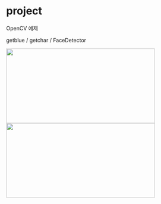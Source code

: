 # project

OpenCV 예제 

getblue / getchar / FaceDetector


<img src="https://github.com/ckid132/python-OpenCV-/blob/main/fd.png"  width="400" height="200">        <img src="https://github.com/ckid132/python-OpenCV-/blob/main/fd2.png"  width="400" height="200">
